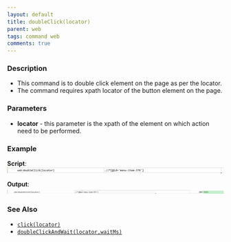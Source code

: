 ```yaml
---
layout: default
title: doubleClick(locator)
parent: web
tags: command web
comments: true
---
```


### Description

- This command is to double  click element on the page as per the locator.
- The command requires xpath locator of the button element on the page.

### Parameters

- **locator** - this parameter is the xpath of the element on which action need to be performed.

### Example

**Script**:<br/>
![](image/doubleClick_01.png)

**Output**:<br/>
![](image/doubleClick_02.png)

### See Also

- [`click(locator)`](click(locator))
- [`doubleClickAndWait(locator,waitMs)`](doubleClickAndWait(locator,waitMs))